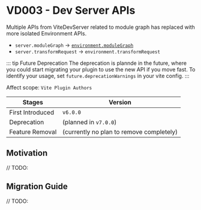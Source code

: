 # VD003 - Dev Server APIs

Multiple APIs from ViteDevServer related to module graph has replaced with more isolated Environment APIs.

- `server.moduleGraph` -> [`environment.moduleGraph`](/guide/api-vite-environment#separate-module-graphs)
- `server.transformRequest` -> `environment.transformRequest`

::: tip Future Deprecation
The deprecation is plannde in the future, where you could start migrating your plugin to use the new API if you move fast. To identify your usage, set `future.deprecationWarnings` in your vite config.
:::

Affect scope: `Vite Plugin Authors`

| Stages           | Version                                  |
| ---------------- | ---------------------------------------- |
| First Introduced | `v6.0.0`                                 |
| Deprecation      | (planned in `v7.0.0`)                    |
| Feature Removal  | (currently no plan to remove completely) |

## Motivation

// TODO:

## Migration Guide

// TODO:
